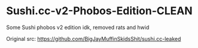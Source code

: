 # Sushi.cc-v2-Phobos-Edition-CLEAN
Some Sushi phobos v2 edition idk, removed rats and hwid

Original src: https://github.com/BigJayMuffinSkidsShit/sushi.cc-leaked
